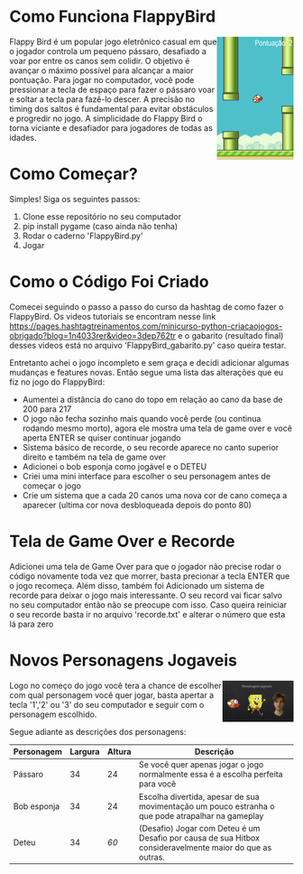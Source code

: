# Como Funciona FlappyBird

<img align="right" src="pics/Flappy2.png" width="27%" >
Flappy Bird é um popular jogo eletrônico casual em que o jogador controla um pequeno pássaro, desafiado a voar por entre os canos sem colidir. O objetivo é avançar o máximo possível para alcançar a maior pontuação. Para jogar no computador, você pode pressionar a tecla de espaço para fazer o pássaro voar e soltar a tecla para fazê-lo descer. A precisão no timing dos saltos é fundamental para evitar obstáculos e progredir no jogo. A simplicidade do Flappy Bird o torna viciante e desafiador para jogadores de todas as idades.

# Como Começar?
Simples! Siga os seguintes passos:

1.  Clone esse repositório no seu computador
2.  pip install pygame (caso ainda não tenha)
3.  Rodar o caderno 'FlappyBird.py'
4.  Jogar

# Como o Código Foi Criado

Comecei seguindo o passo a passo do curso da hashtag de como fazer o FlappyBird. Os videos tutoriais se encontram nesse link https://pages.hashtagtreinamentos.com/minicurso-python-criacaojogos-obrigado?blog=1n4033rer&video=3dep762tr e o gabarito (resultado final) desses videos está no arquivo 'FlappyBird_gabarito.py' caso queira testar.

Entretanto achei o jogo incompleto e sem graça e decidi adicionar algumas mudanças e features novas. Então segue uma lista das alterações que eu fiz no jogo do FlappyBird:
- Aumentei a distância do cano do topo em relação ao cano da base de 200 para 217
- O jogo não fecha sozinho mais quando você perde (ou continua rodando mesmo morto), agora ele mostra uma tela de game over e você aperta ENTER se quiser continuar jogando
- Sistema básico de recorde, o seu recorde aparece no canto superior direito e também na tela de game over
- Adicionei o bob esponja como jogável e o DETEU
- Criei uma mini interface para escolher o seu personagem antes de começar o jogo
- Crie um sistema que a cada 20 canos uma nova cor de cano começa a aparecer (ultima cor nova desbloqueada depois do ponto 80)

# Tela de Game Over e Recorde

Adicionei uma tela de Game Over para que o jogador não precise rodar o código novamente toda vez que morrer, basta precionar a tecla ENTER que o jogo recomeça. Além disso,
também foi Adicionado um sistema de recorde para deixar o jogo mais interessante. O seu record vai ficar salvo no seu computador então não se preocupe com isso. Caso queira reiniciar o seu recorde basta ir no arquivo 'recorde.txt' e alterar o número que esta lá para zero

# Novos Personagens Jogaveis
<img  align= "right" src="pics/Personagens Jogaveis.png" width="25%" >

Logo no começo do jogo você tera a chance de escolher com qual personagem você quer jogar, basta apertar a tecla '1','2' ou '3' do seu computador e seguir com o personagem escolhido.

Segue adiante as descrições dos personagens:


| Personagem |  Largura | Altura | Descrição | 
| -- | -- | -- | -- | 
| Pássaro | 34 | 24 | Se você quer apenas jogar o jogo normalmente essa é a escolha perfeita para você |
| Bob esponja | 34 | 24 | Escolha divertida, apesar de sua movimentação um pouco estranha o que pode atrapalhar na gameplay |
| Deteu | 34 | *60* | (Desafio) Jogar com Deteu é um Desafio por causa de sua Hitbox consideravelmente maior do que as outras. |






